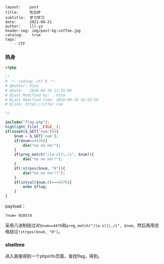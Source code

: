 ```
layout:    post
title:     吃瓜杯
subtitle:  学习学习
date:      2021-08-21
author:    lll-yz
header-img: img/post-bg-coffee.jpg
catalog:    true
tags:
    - CTF
```

### 热身

```php
<?php

/*
# -*- coding: utf-8 -*-
# @Author: h1xa
# @Date:   2020-09-16 11:25:09
# @Last Modified by:   h1xa
# @Last Modified time: 2020-09-18 16:53:59
# @link: https://ctfer.com

*/

include("flag.php");
highlight_file(__FILE__);
if(isset($_GET['num'])){
    $num = $_GET['num'];
    if($num==4476){
        die("no no no!");
    }
    if(preg_match("/[a-z]|\./i", $num)){
        die("no no no!!");
    }
    if(!strpos($num, "0")){
        die("no no no!!!");
    }
    if(intval($num,0)===4476){
        echo $flag;
    }
}
```

payload：

```
?num= 010574
```

采用八进制绕过对``$num==4476``和``preg_match("/[a-z]|\./i", $num``，然后再用空格绕过``!strpos($num, "0")``。

### shellme

进入直接得到一个phpinfo页面，查找flag，得到。